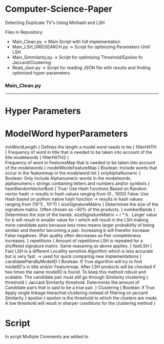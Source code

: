 # Computer-Science-Paper
Detecting Duplicate TV's Using Minhash and LSH

Files in Repository:
   - Main_Clean.py             -> Main Script with full implementation
   - Main_LSH_GRIDSEARCH.py    -> Script for optimizing Parameters Until LSH
   - Main_Simmilarity.py       -> Script for optimizing Threshold/Epsilon fo Jaccard/Clustering
   - Read_Json.py              -> Script for reading JSON file with results and finding optimized hyper-parameters

### Main_Clean.py ###
----------------------------------------------------------------------------------------------------------------------------------------

# Hyper Parameters
# ModelWord hyperParameters
minWordLength {
  Defines the length a model word needs to be
  }
filterHitTH   {
  Frequency of word in title that is needed to be taken into account of the title modelwords
  }
filterHitTH2  {  
  Frequency of word in FeaturesMap that is needed to be taken into account of the modelwords
  }
modelWordsFeatureMap {
  Boolean: Include words that occur in the featuremap in the modelword list
  }
onlyAlphaNumeric     {
  Boolean: Only Include Alphanumeric words in the modelwords. alphanumeric= strings containing letters and numbers and/or symbols
  }
hashRandomVectorBool {
  True: Use Hash functions Based on Random vector hash -> results in hash values ranging from (0 , 1000)
  False: Use Hash based on python native hash function -> results in hash values ranging from (10^5 , 10^7)
 }
sizeSignatureMatrix  {
  Determines the size of the signature matrix. Often chosen as ~50% of the products. 
  }
numberBands    {
  Determines the size of the bands. sizeSignatureMatrix = r * b . Larger value for b will result in smaller value for r which will result in the LSH making more candidate pairs   because less rows means larger probability of being similair and therefor becoming a pair. Increasing b will therefor increase False negatives. (Pair quality often decreases     as Pair completeness increases.
  }
repetitions    {
  Amount of repetitions LSH is repeated for a shuffeled signature matrix. Same reasaning as above applies.
  }
fastLSH   {
  Fast LSH is a different Locallity sensitive Algorithm which is less accurate but is very fast. -> used for quick comparing new implementations
  }
candidatePairsByModelID {
  Boolean: If True algorithm will try to find modelID's in title and/or Featuremap. After LSH products will be checked if two times the same modelID is found. To keep this        method robust and scalable. The candidate pair must still go through Similarity clustering
  }
threshold  {
  Jaccard Similarity threshold. Determines the amount of Candidate pairs that is said to be a true pair.
  }
Clustering  {
  Boolean: if True Apply single linkage hierachial clustering instead of filtering on jaccard Similarity 
  }
epsilon   {
  epsilon is the threshold to which the clusters are made. A low threshold will result in sharper conditions for the clustering method
  }
  
# Script
In script Multiple Comments are added to 
